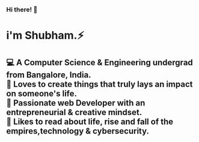 ### Hi there! 👋
<h1>i'm Shubham.⚡ </h1>
<h2>&#x1F4BB; A Computer Science & Engineering undergrad from Bangalore, India.<br>
&#x1F499; Loves to create things that truly lays an impact on someone's life.<br>
&#x1F308; Passionate web Developer with an entrepreneurial & creative mindset.<br>
&#x1F4D6; Likes to read about life, rise and fall of the empires,technology & cybersecurity.</h2>

<!--
**technoshubham/technoshubham** is a ✨ _special_ ✨ repository because its `README.md` (this file) appears on your GitHub profile.

Here are some ideas to get you started:

- 🔭 I’m currently working on ...
- 🌱 I’m currently learning ...
- 👯 I’m looking to collaborate on ...
- 🤔 I’m looking for help with ...
- 💬 Ask me about ...
- 📫 How to reach me: ...
- 😄 Pronouns: ...
- ⚡ Fun fact: ...
-->
